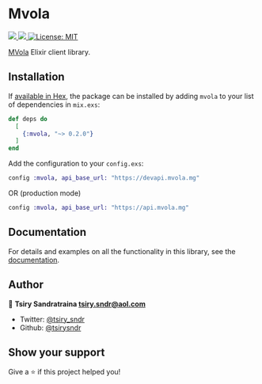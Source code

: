 # Mvola

<p>
	<a href="https://app.travis-ci.com/github/tsirysndr/mvola_ex" target="_blank">
    <img src="https://app.travis-ci.com/tsirysndr/mvola_ex.svg?branch=master" />
  </a>
  <a href="https://codecov.io/gh/tsirysndr/mvola_ex" target="_blank">
    <img src="https://codecov.io/gh/tsirysndr/mvola_ex/branch/master/graph/badge.svg?token=" />
  </a>
  <a href="#" target="_blank">
    <img alt="License: MIT" src="https://img.shields.io/badge/License-MIT-blue.svg" />
  </a>
</p>

[MVola](https://www.mvola.mg/devportal) Elixir client library.

## Installation

If [available in Hex](https://hex.pm/docs/publish), the package can be installed
by adding `mvola` to your list of dependencies in `mix.exs`:

```elixir
def deps do
  [
    {:mvola, "~> 0.2.0"}
  ]
end
```

Add the configuration to your `config.exs`:
```elixir
config :mvola, api_base_url: "https://devapi.mvola.mg"
```
OR (production mode)
```elixir
config :mvola, api_base_url: "https://api.mvola.mg"
```

## Documentation

For details and examples on all the functionality in this library, see the [documentation](https://hexdocs.pm/mvola).


## Author

👤 **Tsiry Sandratraina <tsiry.sndr@aol.com>**

* Twitter: [@tsiry_sndr](https://twitter.com/tsiry_sndr)
* Github: [@tsirysndr](https://github.com/tsirysndr)

## Show your support

Give a ⭐️ if this project helped you!
